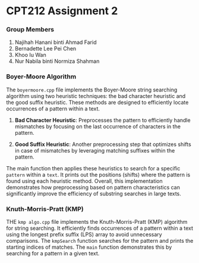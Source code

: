 # CPT212 Assignment 2

### Group Members
1. Najihah Hanani binti Ahmad Farid
2. Bernadette Lee Pei Chen
3. Khoo Iu Wan
4. Nur Nabila binti Normiza Shahman

### Boyer-Moore Algorithm

The `boyermoore.cpp` file implements the Boyer-Moore string searching algorithm using two heuristic techniques: the bad character heuristic and the good suffix heuristic. These methods are designed to efficiently locate occurrences of a pattern within a text.

1. **Bad Character Heuristic**: Preprocesses the pattern to efficiently handle mismatches by focusing on the last occurrence of characters in the pattern.

2. **Good Suffix Heuristic**: Another preprocessing step that optimizes shifts in case of mismatches by leveraging matching suffixes within the pattern.

The main function then applies these heuristics to search for a specific `pattern` within a `text`. It prints out the positions (shifts) where the pattern is found using each heuristic method. Overall, this implementation demonstrates how preprocessing based on pattern characteristics can significantly improve the efficiency of substring searches in large texts.

### Knuth-Morris-Pratt (KMP) 

THE `kmp algo.cpp` file implements the Knuth-Morris-Pratt (KMP) algorithm for string searching. It efficiently finds occurrences of a pattern within a text using the longest prefix suffix (LPS) array to avoid unnecessary comparisons. The `kmpSearch` function searches for the pattern and prints the starting indices of matches. The `main` function demonstrates this by searching for a pattern in a given text.
